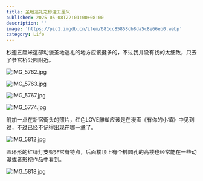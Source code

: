```yaml
---
title: 圣地巡礼之秒速五厘米
published: 2025-05-08T22:01:00+08:00
description: ''
image: 'https://pic1.imgdb.cn/item/681cc85858cb8da5c8e66eb0.webp'
category: Life
---
```

秒速五厘米这部动漫圣地巡礼的地方应该挺多的，不过我并没有找的太细致，只去了参宫桥公园附近。

![IMG_5762.jpg](https://img.ksmoe.eu.org/v2/rPSTb72.jpeg)

![IMG_5763.jpg](https://img.ksmoe.eu.org/v2/t2sHWgV.jpeg)

![IMG_5767.jpg](https://img.ksmoe.eu.org/v2/KY1Z8oW.jpeg)

![IMG_5774.jpg](https://img.ksmoe.eu.org/v2/AarKPBG.jpeg)

附加一点在新宿街头的照片，红色LOVE雕塑应该是在漫画《有你的小镇》中见到过，不过已经不记得出现在哪一章了。

![IMG_5812.jpg](https://img.ksmoe.eu.org/v2/fUYkn0q.jpeg)

圆环形的红绿灯支架非常有特点，后面楼顶上有个椭圆孔的高楼也经常能在一些动漫或者影视作品中看到。

![IMG_5818.jpg](https://img.ksmoe.eu.org/v2/XwJOReM.jpeg)
